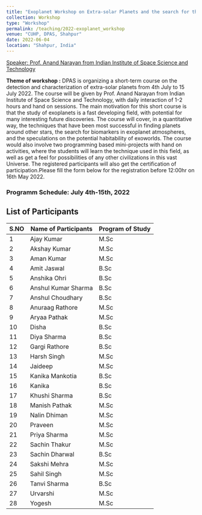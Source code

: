 ```yaml
---
title: "Exoplanet Workshop on Extra-solar Planets and the search for the Habitable Worlds"
collection: Workshop
type: "Workshop"
permalink: /teaching/2022-exoplanet_workshop
venue: "CUHP, DPAS, Shahpur"
date: 2022-06-04
location: "Shahpur, India"
---
```


[Speaker: Prof. Anand Narayan from Indian Institute of Space Science and Technology](https://www.iist.ac.in/ess/anand)

**Theme of workshop :** DPAS is organizing a short-term course on the detection and characterization of extra-solar planets from 4th July to 15 July 2022. The course will be given by Prof. Anand Narayan from Indian Institute of Space Science and Technology, with daily interaction of 1-2 hours and hand on sessions.   The main motivation for this short course is that the study of exoplanets is a fast developing field, with potential for many interesting future discoveries. The course will cover, in a quantitative way, the techniques that have been most successful in finding planets around other stars, the search for biomarkers in exoplanet atmospheres, and the speculations on the potential habitability of exoworlds. The course would also involve two programming based mini-projects with hand on activities, where the students will learn the technique used in this field, as well as get a  feel for possibilities of any other civilizations  in this vast Universe. The registered participants will also get the certification of participation.Please fill the form below for the registration before 12:00hr on 16th May 2022.

### Programm Schedule:  July 4th-15th, 2022

## List of Participants
| S.NO  | Name of Participants | Program of Study |
| ------------- | ------------- | --------------- |  
| 1  | Ajay Kumar            |      M.Sc           |
| 2  | Akshay Kumar          |      M.Sc           |
| 3  | Aman Kumar            |      M.Sc           |
| 4  | Amit Jaswal           |      B.Sc           |
| 5  | Anshika Ohri          |      B.Sc       |
| 6  | Anshul Kumar Sharma   |      B.Sc      |
| 7  | Anshul Choudhary      |      B.Sc           |
| 8  | Anuraag Rathore       |      M.Sc           |
| 9  | Aryaa Pathak          |      M.Sc           |
| 10  | Disha                 |      B.Sc           |
| 11 | Diya Sharma           |      B.Sc           |
| 12 | Gargi Rathore         |      B.Sc           |
| 13 | Harsh Singh           |     M.Sc            |
| 14 | Jaideep               |     M.Sc            |
| 15 | Kanika Mankotia       |     B.Sc            |
| 16 | Kanika                |     B.Sc            |
| 17 | Khushi Sharma         |     B.Sc            |
| 18 | Manish Pathak         |     M.Sc            |
| 19 | Nalin Dhiman          |     M.Sc            |
| 20 | Praveen               |     M.Sc            |
| 21 | Priya Sharma          |     M.Sc            |
| 22 | Sachin Thakur         |     M.Sc            |
| 23 | Sachin Dharwal        |     B.Sc            |
| 24 | Sakshi Mehra          |     M.Sc            |
| 25 | Sahil Singh           |     M.Sc            |
| 26 | Tanvi Sharma          |     B.Sc            |
| 27 | Urvarshi              |     M.Sc            |
| 28 | Yogesh                |     M.Sc            |
